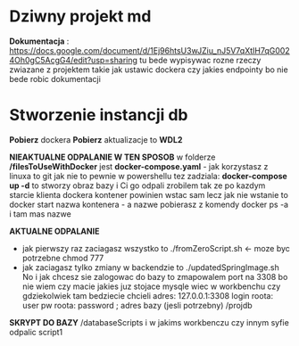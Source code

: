 # Dziwny projekt md

**Dokumentacja** : https://docs.google.com/document/d/1Ej96htsU3wJZiu_nJ5V7qXtIH7qG0024Oh0gC5AcgG4/edit?usp=sharing
tu bede wypisywac rozne rzeczy zwiazane z projektem takie jak ustawic dockera czy jakies endpointy bo nie bede robic dokumentacji


# Stworzenie instancji db
**Pobierz** dockera
**Pobierz** aktualizacje to **WDL2**

**NIEAKTUALNE ODPALANIE W TEN SPOSOB**
w folderze **/filesToUseWithDocker** jest **docker-compose.yaml** - jak korzystasz z linuxa to git jak nie to pewnie w powershellu tez zadziala: **docker-compose up -d** to stworzy obraz bazy i Ci go odpali
zrobilem tak ze po kazdym starcie klienta dockera kontener powinien wstac sam lecz jak nie wstanie to docker start nazwa kontenera - a nazwe pobierasz z komendy docker ps -a i tam mas nazwe

**AKTUALNE ODPALANIE**
- jak  pierwszy raz zaciagasz wszystko to ./fromZeroScript.sh  <- moze byc potrzebne chmod 777
- jak zaciagasz tylko zmiany w backendzie to ./updatedSpringImage.sh
No i jak chcesz sie zalogowac do bazy to zmapowalem port na 3308 bo nie wiem czy macie jakies juz stojace mysqle wiec w workbenchu czy gdziekolwiek tam bedziecie chcieli 
adres: 127.0.0.1:3308 login roota: user pw roota: password ; adres bazy (jesli potrzebny) /projdb

**SKRYPT DO BAZY** /databaseScripts i w jakims workbenczu czy innym syfie odpalic script1 

